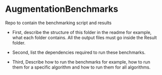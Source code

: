 # AugmentationBenchmarks
Repo to contain the benchmarking script and results

- First, describe the structure of this folder in the readme for example, what each folder contains. All the output files must go inside the Result folder. 

- Second, list the dependencies required to run these benchmarks.

- Third, Describe how to run the benchmarks for example, how to run them for a specific algorithm and how to run them for all algorithms.